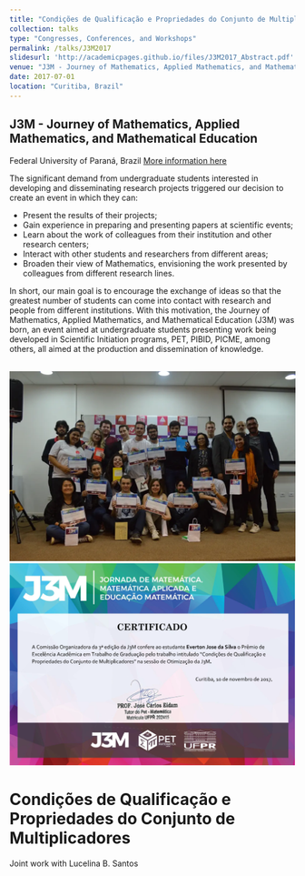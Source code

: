 ```yaml
---
title: "Condições de Qualificação e Propriedades do Conjunto de Multiplicadores"
collection: talks
type: "Congresses, Conferences, and Workshops"
permalink: /talks/J3M2017
slidesurl: 'http://academicpages.github.io/files/J3M2017_Abstract.pdf'
venue: "J3M - Journey of Mathematics, Applied Mathematics, and Mathematical Education"
date: 2017-07-01
location: "Curitiba, Brazil"
---
```


## J3M - Journey of Mathematics, Applied Mathematics, and Mathematical Education
Federal University of Paraná, Brazil
[More information here](https://petmatematica.ufpr.br/eventos/j3m/)

The significant demand from undergraduate students interested in developing and disseminating research projects triggered our decision to create an event in which they can:

* Present the results of their projects;
* Gain experience in preparing and presenting papers at scientific events;
* Learn about the work of colleagues from their institution and other research centers;
* Interact with other students and researchers from different areas;
* Broaden their view of Mathematics, envisioning the work presented by colleagues from different research lines.

In short, our main goal is to encourage the exchange of ideas so that the greatest number of students can come into contact with research and people from different institutions. With this motivation, the Journey of Mathematics, Applied Mathematics, and Mathematical Education (J3M) was born, an event aimed at undergraduate students presenting work being developed in Scientific Initiation programs, PET, PIBID, PICME, among others, all aimed at the production and dissemination of knowledge.


<br/><img src='/images/J3M_1.png'>
<br/><img src='/images/J3M_2.png'>


Condições de Qualificação e Propriedades do Conjunto de Multiplicadores
=====
Joint work with Lucelina B. Santos